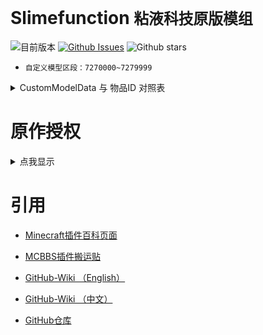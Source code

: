 # Slimefunction   `粘液科技原版模组`

![目前版本](https://img.shields.io/github/v/release/Dubhe-Development-Team/Slimefunction?include_prereleases)
[![Github Issues](https://img.shields.io/github/issues/Dubhe-Development-Team/Slimefunction.svg?style=popout)](https://github.com/Dubhe-Development-Team/Slimefunction/issues)
![Github stars](https://img.shields.io/github/stars/Dubhe-Development-Team/Slimefunction.svg)

* `自定义模型区段：7270000~7279999`

<details>
<summary>CustomModelData 与 物品ID 对照表</summary>

| CustomModelData | 物品ID(Item's ID) | 物品名称 | Item's Name |
| :----: | ---- | ---- | ---- |
| 7270001 | grandmas_walking_stick | 奶奶的拐杖 | Grandmas Walking Stick |
| 7270002 | grandpas_walking_stick | 爷爷的拐杖 | Grandpas Walking Stick |
| 7270003 | icy_bow | 冰封之弓 | Icy Bow |
| 7270004 | explosive_pickaxe | 爆炸镐 | Explosive Pickaxe |
| 7270005 | sword_of_beheading | 斩首之剑 | Sword of Beheading |
| 7270006 | grappling_hook | 抓钩 | Grappling Hook |
| 7270007 | blade_of_vampires | 吸血鬼之刀 | Blade of Vampires |
</details>


# 原作授权

<details>
<summary>点我显示</summary>

![授权](./授权.jpg)
</details>

# 引用

* [Minecraft插件百科页面](https://mineplugin.org/SlimeFun4 "Minecraft插件百科页面")

* [MCBBS插件搬运贴](https://www.mcbbs.net/forum.php?mod=viewthread&tid=827594 "MCBBS插件搬运贴")

* [GitHub-Wiki （English）](https://github.com/TheBusyBiscuit/Slimefun4/wiki "GitHub-Wiki（English）")

* [GitHub-Wiki （中文）](https://github.com/StarWishsama/Slimefun4/wiki "GitHub-Wiki（中文）")

* [GitHub仓库](https://github.com/StarWishsama/Slimefun4 "GitHub仓库")
